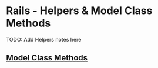 # Rails - Helpers & Model Class Methods

TODO: Add Helpers notes here

## [Model Class Methods](https://github.com/saramccombs/model-class-methods-reading-online-web-pt-081219)

